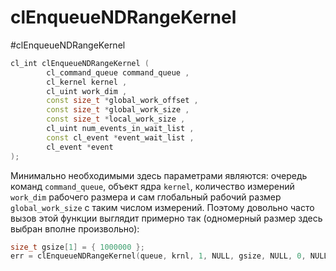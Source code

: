 
# clEnqueueNDRangeKernel
#clEnqueueNDRangeKernel

```c++
cl_int clEnqueueNDRangeKernel (
		cl_command_queue command_queue ,
		cl_kernel kernel ,
		cl_uint work_dim ,
		const size_t *global_work_offset ,
		const size_t *global_work_size ,
		const size_t *local_work_size ,
		cl_uint num_events_in_wait_list ,
		const cl_event *event_wait_list ,
		cl_event *event 
);
```
Минимально необходимыми здесь параметрами являются: очередь команд `command_queue`, объект ядра `kernel`, количество измерений `work_dim` рабочего размера и сам глобальный рабочий размер `global_work_size` с таким числом измерений. Поэтому довольно часто вызов этой функции выглядит примерно так (одномерный размер здесь выбран вполне произвольно):
```c++
size_t gsize[1] = { 1000000 };
err = clEnqueueNDRangeKernel(queue, krnl, 1, NULL, gsize, NULL, 0, NULL, NULL);
```




